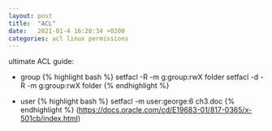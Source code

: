 ```yaml
---
layout: post
title:  "ACL"
date:   2021-01-4 16:20:34 +0200
categories: acl linux permissions
---
```

ultimate ACL guide:
* group
{% highlight bash %}
setfacl -R -m g:group:rwX folder
setfacl -d -R -m g:group:rwX folder
{% endhighlight %}

* user
{% highlight bash %}
setfacl -m user:george:6 ch3.doc
{% endhighlight %}
(https://docs.oracle.com/cd/E19683-01/817-0365/x-501cb/index.html)